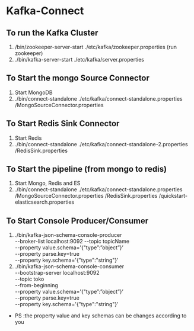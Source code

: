 # Kafka-Connect
 ## To run the Kafka Cluster
 1. /bin/zookeeper-server-start ./etc/kafka/zookeeper.properties (run zookeeper)
 2. ./bin/kafka-server-start  ./etc/kafka/server.properties

## To Start the mongo Source Connector
1. Start MongoDB
2. ./bin/connect-standalone ./etc/kafka/connect-standalone.properties <Config Directory>/MongoSourceConnector.properties

## To Start Redis Sink Connector
1. Start Redis
2. ./bin/connect-standalone ./etc/kafka/connect-standalone-2.properties <Config Directory>/RedisSink.properties

## To Start the pipeline (from mongo to redis)
1.  Start Mongo, Redis and ES
2.  ./bin/connect-standalone ./etc/kafka/connect-standalone.properties <Config Directory>/MongoSourceConnector.properties <Config Directory>/RedisSink.properties <Config Directory>/quickstart-elasticsearch.properties

## To Start Console Producer/Consumer
1. ./bin/kafka-json-schema-console-producer \
--broker-list localhost:9092 --topic topicName \
--property value.schema='{"type”:”object”}’ \
--property parse.key=true \
--property key.schema='{"type":"string"}'
2. ./bin/kafka-json-schema-console-consumer \
--bootstrap-server localhost:9092 \
--topic toko \
--from-beginning \
--property value.schema='{"type”:”object”}’ \
--property parse.key=true \
--property key.schema='{"type":"string"}'
  * PS :the property value and key schemas can be changes according to you

